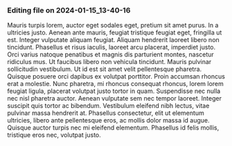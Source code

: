 

### Editing file on 2024-01-15_13-40-16

Mauris turpis lorem, auctor eget sodales eget, pretium sit amet purus. In a ultricies justo. Aenean ante mauris, feugiat tristique feugiat eget, fringilla ut est. Integer vulputate aliquam feugiat. Aliquam hendrerit laoreet libero non tincidunt. Phasellus et risus iaculis, laoreet arcu placerat, imperdiet justo. Orci varius natoque penatibus et magnis dis parturient montes, nascetur ridiculus mus. Ut faucibus libero non vehicula tincidunt. Mauris pulvinar sollicitudin vestibulum. Ut id est sit amet velit pellentesque pharetra. Quisque posuere orci dapibus ex volutpat porttitor. Proin accumsan rhoncus erat a molestie.
Nunc pharetra, mi rhoncus consequat rhoncus, lorem lorem feugiat ligula, placerat volutpat justo tortor in quam. Suspendisse nec nulla nec nisl pharetra auctor. Aenean vulputate sem nec tempor laoreet. Integer suscipit quis tortor ac bibendum. Vestibulum eleifend nibh lectus, vitae pulvinar massa hendrerit at. Phasellus consectetur, elit ut elementum ultricies, libero ante pellentesque eros, ac mollis dolor massa id augue. Quisque auctor turpis nec mi eleifend elementum. Phasellus id felis mollis, tristique eros nec, volutpat justo.


